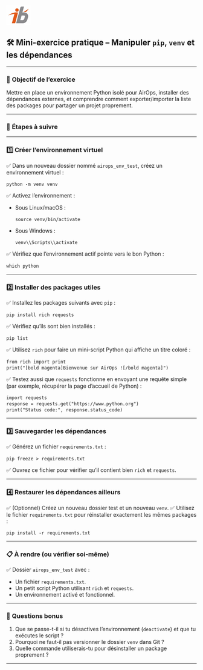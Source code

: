 ![Logo](images\logo.png)

## 🛠 Mini-exercice pratique – Manipuler `pip`, `venv` et les dépendances

---

### 🎯 **Objectif de l’exercice**

Mettre en place un environnement Python isolé pour AirOps, installer des dépendances externes, et comprendre comment exporter/importer la liste des packages pour partager un projet proprement.

---

### 📝 **Étapes à suivre**

---

### 1️⃣ Créer l’environnement virtuel

✅ Dans un nouveau dossier nommé `airops_env_test`, créez un environnement virtuel :

```
python -m venv venv
```

✅ Activez l’environnement :

* Sous Linux/macOS :

  ```
  source venv/bin/activate
  ```
* Sous Windows :

  ```
  venv\\Scripts\\activate
  ```

✅ Vérifiez que l’environnement actif pointe vers le bon Python :

```
which python
```

---

### 2️⃣ Installer des packages utiles

✅ Installez les packages suivants avec `pip` :

```
pip install rich requests
```

✅ Vérifiez qu’ils sont bien installés :

```
pip list
```

✅ Utilisez `rich` pour faire un mini-script Python qui affiche un titre coloré :

```
from rich import print
print("[bold magenta]Bienvenue sur AirOps ![/bold magenta]")
```

✅ Testez aussi que `requests` fonctionne en envoyant une requête simple (par exemple, récupérer la page d’accueil de Python) :

```
import requests
response = requests.get("https://www.python.org")
print("Status code:", response.status_code)
```

---

### 3️⃣ Sauvegarder les dépendances

✅ Générez un fichier `requirements.txt` :

```
pip freeze > requirements.txt
```

✅ Ouvrez ce fichier pour vérifier qu’il contient bien `rich` et `requests`.

---

### 4️⃣ Restaurer les dépendances ailleurs

✅ (Optionnel) Créez un nouveau dossier test et un nouveau `venv`.
✅ Utilisez le fichier `requirements.txt` pour réinstaller exactement les mêmes packages :

```
pip install -r requirements.txt
```

---

### 📋 **À rendre (ou vérifier soi-même)**

✅ Dossier `airops_env_test` avec :

* Un fichier `requirements.txt`.
* Un petit script Python utilisant `rich` et `requests`.
* Un environnement activé et fonctionnel.

---

### 🧪 **Questions bonus**

1. Que se passe-t-il si tu désactives l’environnement (`deactivate`) et que tu exécutes le script ?
2. Pourquoi ne faut-il pas versionner le dossier `venv` dans Git ?
3. Quelle commande utiliserais-tu pour désinstaller un package proprement ?

---
